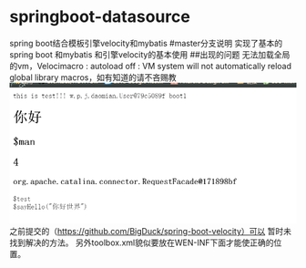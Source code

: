 # springboot-datasource
spring boot结合模板引擎velocity和mybatis
#master分支说明
实现了基本的spring boot 和mybatis 和引擎velocity的基本使用
##出现的问题
无法加载全局的vm，Velocimacro : autoload off : VM system will not automatically reload global library macros，如有知道的请不吝赐教
![image](https://github.com/BigDuck/springboot-datasource/blob/master/screenshot/master.png)
之前提交的（https://github.com/BigDuck/spring-boot-velocity）可以
暂时未找到解决的方法。
另外toolbox.xml貌似要放在WEN-INF下面才能使正确的位置。

